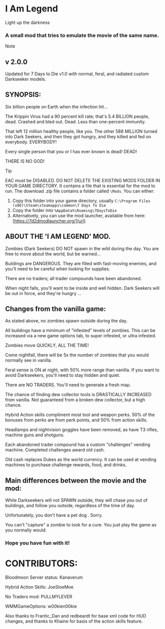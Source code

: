 # I Am Legend
 Light up the darkness
 
### A small mod that tries to emulate the movie of the same name.

>[!NOTE]
>
>## v 2.0.0
>
>Updated for 7 Days to Die v1.0 with normal, feral, and radiated custom Darkseeker models.	

## SYNOPSIS:
Six billion people on Earth when the infection hit...

The Krippin Virus had a 90 percent kill rate; that's 5.4 BILLION people, dead. Crashed and bled out. Dead. Less than one-percent immunity.

That left 12 million healthy people, like you. The other 588 MILLION turned into Dark Seekers, and then they got hungry, and they killed and fed on everybody. EVERYBODY!

Every single person that you or I has ever known is dead! DEAD!

THERE IS NO GOD!

>[!TIP]
>EAC must be DISABLED.
>DO NOT DELETE THE EXISTING MODS FOLDER IN YOUR GAME DIRECTORY. It contains a file that is essential for the mod to run.
>The download .zip file contains a folder called `\Mods`. You can either:
>1. Copy this folder into your game directory, usually `C:\Program Files (x86)\Steam\steamapps\common\7 Days To Die`
>2. Copy the folder into `%AppData%\Roaming\7DaysToDie`
>3. Alternatively, you can use the mod launcher, available from here: [https://7d2dmodlauncher.org/](url)

## ABOUT THE 'I AM LEGEND' MOD.
Zombies (Dark Seekers) DO NOT spawn in the wild during the day. You are free to move about the world, but be warned...

Buildings are DANGEROUS. They are filled with fast-moving enemies, and you'll need to be careful when looking for supplies.

There are no traders; all trader compounds have been abandoned.

When night falls, you'll want to be inside and well hidden. Dark Seekers will be out in force, and they're hungry ...


## Changes from the vanilla game:
As stated above, no zombies spawn outside during the day.

All buildings have a minimum of "infested" levels of zombies. This can be increased via a new game options tab, to super infested, or ultra infested.

Zombies move QUICKLY, ALL THE TIME!

Come nightfall, there will be 5x the number of zombies that you would normally see in vanilla.

Feral sense is ON at night, with 50% more range than vanilla. If you want to avoid Darkseekers, you'll need to stay hidden and quiet.

There are NO TRADERS. You'll need to generate a fresh map.

The chance of finding dew collector tools is DRASTICALLY INCREASED from vanilla. Not guaranteed from a broken dew collector, but a high chance.

Hybrid Action skills compliment most tool and weapon perks. 50% of the bonuses from perks are from perk points, and 50% from action skills.

Headlamps and nightvision goggles have been removed, as have T3 rifles, machine guns and shotguns.

Each abandoned trader compound has a custom "challenges" vending machine. Completed challenges award old cash.

Old cash replaces Dukes as the world currency. It can be used at vending machines to purchase challenge rewards, food, and drinks.


## Main differences between the movie and the mod:
While Darkseekers will not SPAWN outside, they will chase you out of buildings, and follow you outside, regardless of the time of day.

Unfortunately, you don't have a pet dog	. Sorry.

You can't "capture" a zombie to look for a cure. You just play the game as you normally would.


### Hope you have fun with it!

# CONTRIBUTORS:

Bloodmoon Server status:		Kanaverum

Hybrid Action Skills:			JoeSloeMoe

No Traders mod:					PULLMYLEVER

WMMGameOptions:					w00kien00kie


Also thanks to Frantic_Dan and redbeardt for base xml code for HUD changes, and thanks to Khaine for basis of the action skills feature.
